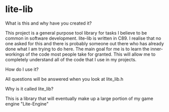 # lite-lib
What is this and why have you created it?

  This project is a general purpose tool library for tasks I believe to be 
common in software development. lite-lib is written in C89. I realise that no 
one asked for this and there is probably someone out there who has already done 
what I am trying to do here. The main goal for me is to learn the 
inner-workings of the code most people take for granted. This will allow me to 
completely understand all of the code that I use in my projects.

How do I use it?

All questions will be answered when you look at lite_lib.h

Why is it called lite_lib?

This is a library that will eventually make up a large portion of my game engine "Lite-Engine"
